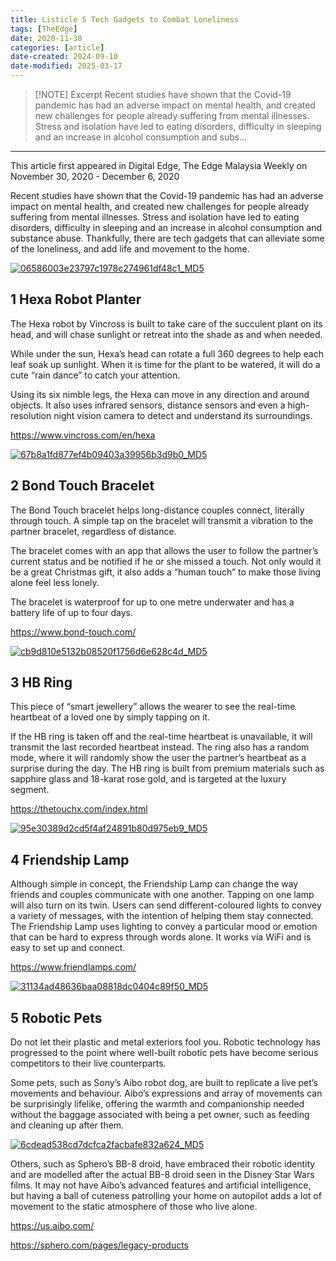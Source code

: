```yaml
---
title: Listicle 5 Tech Gadgets to Combat Loneliness
tags: [TheEdge]
date: 2020-11-30
categories: [article]
date-created: 2024-09-10
date-modified: 2025-03-17
---
```


> [!NOTE] Excerpt
> Recent studies have shown that the Covid-19 pandemic has had an adverse impact on mental health, and created new challenges for people already suffering from mental illnesses. Stress and isolation have led to eating disorders, difficulty in sleeping and an increase in alcohol consumption and subs…

---

This article first appeared in Digital Edge, The Edge Malaysia Weekly on November 30, 2020 - December 6, 2020

Recent studies have shown that the Covid-19 pandemic has had an adverse impact on mental health, and created new challenges for people already suffering from mental illnesses. Stress and isolation have led to eating disorders, difficulty in sleeping and an increase in alcohol consumption and substance abuse. Thankfully, there are tech gadgets that can alleviate some of the loneliness, and add life and movement to the home.

[![06586003e23797c1978c274961df48c1_MD5](/media/06586003e23797c1978c274961df48c1_MD5.jpg)](https://assets.theedgemarkets.com/pictures/DE2-Hexa-Robot-Planter-tem1347_theedgemarkets.jpg)

## 1 Hexa Robot Planter

The Hexa robot by Vincross is built to take care of the succulent plant on its head, and will chase sunlight or retreat into the shade as and when needed.

While under the sun, Hexa’s head can rotate a full 360 degrees to help each leaf soak up sunlight. When it is time for the plant to be watered, it will do a cute “rain dance” to catch your attention.

Using its six nimble legs, the Hexa can move in any direction and around objects. It also uses infrared sensors, distance sensors and even a high-resolution night vision camera to detect and understand its surroundings.

https://www.vincross.com/en/hexa

[![67b8a1fd877ef4b09403a39956b3d9b0_MD5](/media/67b8a1fd877ef4b09403a39956b3d9b0_MD5.jpg)](https://assets.theedgemarkets.com/pictures/DE2-Bond-Touch-Bracelet-tem1347_theedgemarkets.jpg)

## 2 Bond Touch Bracelet

The Bond Touch bracelet helps long-distance couples connect, literally through touch. A simple tap on the bracelet will transmit a vibration to the partner bracelet, regardless of distance.

The bracelet comes with an app that allows the user to follow the partner’s current status and be notified if he or she missed a touch. Not only would it be a great Christmas gift, it also adds a “human touch” to make those living alone feel less lonely.

The bracelet is waterproof for up to one metre underwater and has a battery life of up to four days.

https://www.bond-touch.com/

[![cb9d810e5132b08520f1756d6e628c4d_MD5](/media/cb9d810e5132b08520f1756d6e628c4d_MD5.jpg)](https://assets.theedgemarkets.com/pictures/DE2-HB-ring-tem1347_theedgemarkets.jpg)

## 3 HB Ring

This piece of “smart jewellery” allows the wearer to see the real-time heartbeat of a loved one by simply tapping on it.

If the HB ring is taken off and the real-time heartbeat is unavailable, it will transmit the last recorded heartbeat instead. The ring also has a random mode, where it will randomly show the user the partner’s heartbeat as a surprise during the day. The HB ring is built from premium materials such as sapphire glass and 18-karat rose gold, and is targeted at the luxury segment.

https://thetouchx.com/index.html

[![95e30389d2cd5f4af24891b80d975eb9_MD5](/media/95e30389d2cd5f4af24891b80d975eb9_MD5.jpg)](https://assets.theedgemarkets.com/pictures/DE2-Friendship-Lamp-tem1347_theedgemarkets.jpg)

## 4 Friendship Lamp

Although simple in concept, the Friendship Lamp can change the way friends and couples communicate with one another. Tapping on one lamp will also turn on its twin. Users can send different-coloured lights to convey a variety of messages, with the intention of helping them stay connected. The Friendship Lamp uses lighting to convey a particular mood or emotion that can be hard to express through words alone. It works via WiFi and is easy to set up and connect.

https://www.friendlamps.com/

[![31134ad48636baa08818dc0404c89f50_MD5](/media/31134ad48636baa08818dc0404c89f50_MD5.jpg)](https://assets.theedgemarkets.com/pictures/DE2-Spherot-tem1347_theedgemarkets.jpg)

## 5 Robotic Pets

Do not let their plastic and metal exteriors fool you. Robotic technology has progressed to the point where well-built robotic pets have become serious competitors to their live counterparts.

Some pets, such as Sony’s Aibo robot dog, are built to replicate a live pet’s movements and behaviour. Aibo’s expressions and array of movements can be surprisingly lifelike, offering the warmth and companionship needed without the baggage associated with being a pet owner, such as feeding and cleaning up after them.

[![6cdead538cd7dcfca2facbafe832a624_MD5](/media/6cdead538cd7dcfca2facbafe832a624_MD5.jpg)](https://assets.theedgemarkets.com/pictures/DE2-Robot-dog-tem1347_theedgemarkets.jpg)

Others, such as Sphero’s BB-8 droid, have embraced their robotic identity and are modelled after the actual BB-8 droid seen in the Disney Star Wars films. It may not have Aibo’s advanced features and artificial intelligence, but having a ball of cuteness patrolling your home on autopilot adds a lot of movement to the static atmosphere of those who live alone.

https://us.aibo.com/

https://sphero.com/pages/legacy-products
